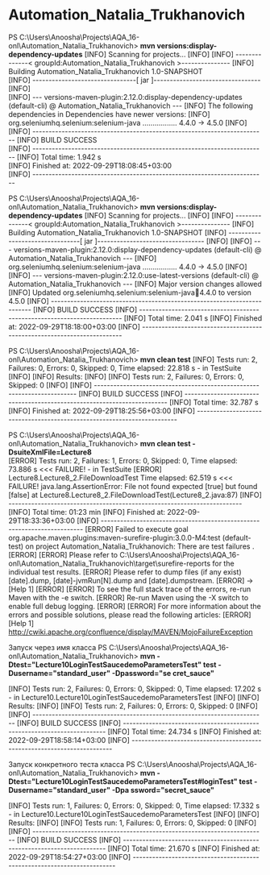 # Automation_Natalia_Trukhanovich
PS C:\Users\Anoosha\Projects\AQA_16-onl\Automation_Natalia_Trukhanovich> **mvn versions:display-dependency-updates**
[INFO] Scanning for projects...
[INFO]
[INFO] --------------< groupId:Automation_Natalia_Trukhanovich >---------------
[INFO] Building Automation_Natalia_Trukhanovich 1.0-SNAPSHOT                   
[INFO] --------------------------------[ jar ]---------------------------------
[INFO]                                                                                                                
[INFO] --- versions-maven-plugin:2.12.0:display-dependency-updates (default-cli) @ Automation_Natalia_Trukhanovich ---
[INFO] The following dependencies in Dependencies have newer versions:
[INFO]   org.seleniumhq.selenium:selenium-java ................. 4.4.0 -> 4.5.0
[INFO]                                                                         
[INFO] ------------------------------------------------------------------------
[INFO] BUILD SUCCESS                                                           
[INFO] ------------------------------------------------------------------------
[INFO] Total time:  1.942 s                                                    
[INFO] Finished at: 2022-09-29T18:08:45+03:00                                  
[INFO] ------------------------------------------------------------------------


PS C:\Users\Anoosha\Projects\AQA_16-onl\Automation_Natalia_Trukhanovich> **mvn versions:display-dependency-updates**
[INFO] Scanning for projects...
[INFO]
[INFO] --------------< groupId:Automation_Natalia_Trukhanovich >---------------
[INFO] Building Automation_Natalia_Trukhanovich 1.0-SNAPSHOT
[INFO] --------------------------------[ jar ]---------------------------------
[INFO]
[INFO] --- versions-maven-plugin:2.12.0:display-dependency-updates (default-cli) @ Automation_Natalia_Trukhanovich ---
[INFO]   org.seleniumhq.selenium:selenium-java ................. 4.4.0 -> 4.5.0
[INFO]
[INFO] --- versions-maven-plugin:2.12.0:use-latest-versions (default-cli) @ Automation_Natalia_Trukhanovich ---
[INFO] Major version changes allowed
[INFO] Updated org.seleniumhq.selenium:selenium-java:jar:4.4.0 to version 4.5.0
[INFO] ------------------------------------------------------------------------
[INFO] BUILD SUCCESS
[INFO] ------------------------------------------------------------------------
[INFO] Total time:  2.041 s
[INFO] Finished at: 2022-09-29T18:18:00+03:00
[INFO] ------------------------------------------------------------------------


PS C:\Users\Anoosha\Projects\AQA_16-onl\Automation_Natalia_Trukhanovich> **mvn clean test**
[INFO] Tests run: 2, Failures: 0, Errors: 0, Skipped: 0, Time elapsed: 22.818 s - in TestSuite
[INFO]
[INFO] Results:
[INFO]
[INFO] Tests run: 2, Failures: 0, Errors: 0, Skipped: 0
[INFO]
[INFO] ------------------------------------------------------------------------
[INFO] BUILD SUCCESS
[INFO] ------------------------------------------------------------------------
[INFO] Total time:  32.787 s
[INFO] Finished at: 2022-09-29T18:25:56+03:00
[INFO] ------------------------------------------------------------------------

PS C:\Users\Anoosha\Projects\AQA_16-onl\Automation_Natalia_Trukhanovich> **mvn clean test -DsuiteXmlFile=Lecture8**     
[ERROR] Tests run: 2, Failures: 1, Errors: 0, Skipped: 0, Time elapsed: 73.886 s <<< FAILURE! - in TestSuite
[ERROR] Lecture8.Lecture8_2.FileDownloadTest  Time elapsed: 62.519 s  <<< FAILURE!
java.lang.AssertionError: File not found expected [true] but found [false]
at Lecture8.Lecture8_2.FileDownloadTest(Lecture8_2.java:87)
[INFO] ------------------------------------------------------------------------
[INFO] Total time:  01:23 min
[INFO] Finished at: 2022-09-29T18:33:36+03:00
[INFO] ------------------------------------------------------------------------
[ERROR] Failed to execute goal org.apache.maven.plugins:maven-surefire-plugin:3.0.0-M4:test (default-test) on project Automation_Natalia_Trukhanovich: There are test failures
.
[ERROR]
[ERROR] Please refer to C:\Users\Anoosha\Projects\AQA_16-onl\Automation_Natalia_Trukhanovich\target\surefire-reports for the individual test results.
[ERROR] Please refer to dump files (if any exist) [date].dump, [date]-jvmRun[N].dump and [date].dumpstream.
[ERROR] -> [Help 1]
[ERROR]
[ERROR] To see the full stack trace of the errors, re-run Maven with the -e switch.
[ERROR] Re-run Maven using the -X switch to enable full debug logging.
[ERROR]
[ERROR] For more information about the errors and possible solutions, please read the following articles:
[ERROR] [Help 1] http://cwiki.apache.org/confluence/display/MAVEN/MojoFailureException


Запуск через имя класса
PS C:\Users\Anoosha\Projects\AQA_16-onl\Automation_Natalia_Trukhanovich> **mvn -Dtest="Lecture10LoginTestSaucedemoParametersTest" test -Dusername="standard_user" -Dpassword="se
cret_sauce"**

[INFO] Tests run: 2, Failures: 0, Errors: 0, Skipped: 0, Time elapsed: 17.202 s - in Lecture10.Lecture10LoginTestSaucedemoParametersTest
[INFO]
[INFO] Results:
[INFO]
[INFO] Tests run: 2, Failures: 0, Errors: 0, Skipped: 0
[INFO]
[INFO] ------------------------------------------------------------------------
[INFO] BUILD SUCCESS
[INFO] ------------------------------------------------------------------------
[INFO] Total time:  24.734 s
[INFO] Finished at: 2022-09-29T18:58:14+03:00
[INFO] ------------------------------------------------------------------------


Запуск конкретного теста класса
PS C:\Users\Anoosha\Projects\AQA_16-onl\Automation_Natalia_Trukhanovich> **mvn -Dtest="Lecture10LoginTestSaucedemoParametersTest#loginTest" test -Dusername="standard_user" -Dpa
ssword="secret_sauce"**

[INFO] Tests run: 1, Failures: 0, Errors: 0, Skipped: 0, Time elapsed: 17.332 s - in Lecture10.Lecture10LoginTestSaucedemoParametersTest
[INFO]
[INFO] Results:
[INFO]
[INFO] Tests run: 1, Failures: 0, Errors: 0, Skipped: 0
[INFO]
[INFO] ------------------------------------------------------------------------
[INFO] BUILD SUCCESS
[INFO] ------------------------------------------------------------------------
[INFO] Total time:  21.670 s
[INFO] Finished at: 2022-09-29T18:54:27+03:00
[INFO] ------------------------------------------------------------------------

